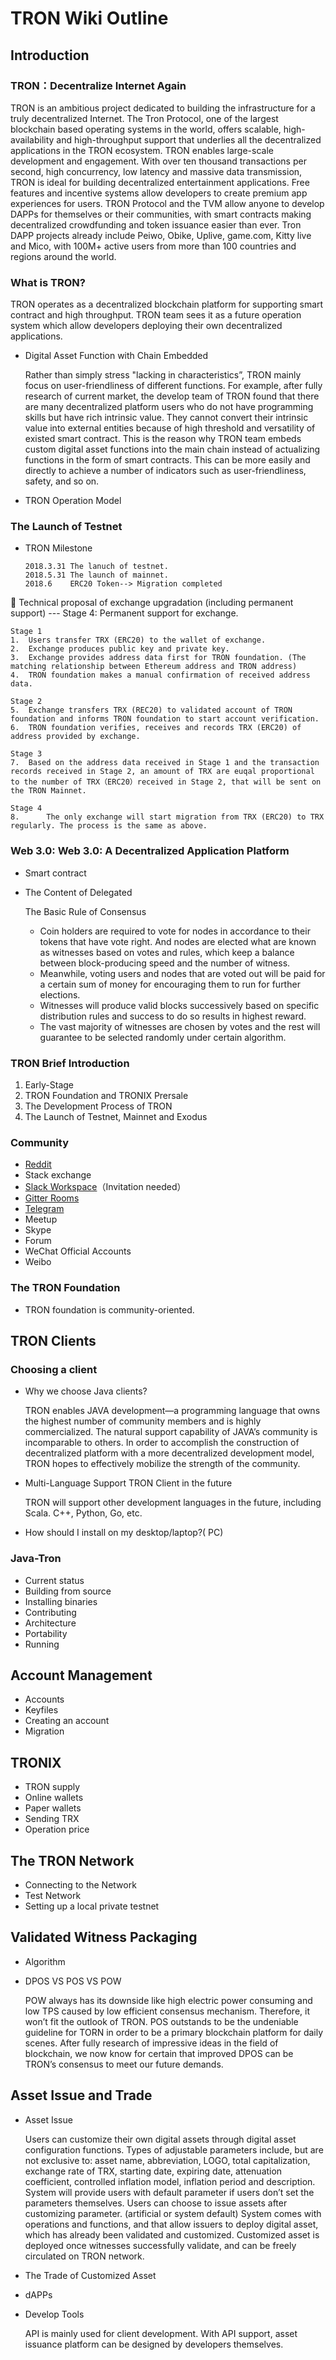 # TRON Wiki Outline

## Introduction

### TRON：Decentralize Internet Again 

TRON is an ambitious project dedicated to building the infrastructure for a truly decentralized Internet. The Tron Protocol, one of the largest blockchain based operating systems in the world, offers scalable, high-availability and high-throughput support that underlies all the decentralized applications in the TRON ecosystem. TRON enables large-scale development and engagement. With over ten thousand transactions per second, high concurrency, low latency and massive data transmission, TRON is ideal for building decentralized entertainment applications. Free features and incentive systems allow developers to create premium app experiences for users. TRON Protocol and the TVM allow anyone to develop DAPPs for themselves or their communities, with smart contracts making decentralized crowdfunding and token issuance easier than ever. Tron DAPP projects already include Peiwo, Obike, Uplive, game.com, Kitty live and Mico,  with 100M+ active users from more than 100 countries and regions around the world.



### What is TRON?

TRON operates as a decentralized blockchain platform for supporting smart contract and high throughput. TRON team sees it as a future operation system which allow developers deploying their own decentralized applications.


+ Digital Asset Function with Chain Embedded

     Rather than simply stress "lacking in characteristics”, TRON mainly focus on user-friendliness of different functions. For example, after fully research of current market, the develop team of TRON found that there are many decentralized platform users who do not have programming skills but have rich intrinsic value. They cannot convert their intrinsic value into external entities because of high threshold and versatility of existed smart contract. This is the reason why TRON team embeds custom digital asset functions into the main chain instead of actualizing functions in the form of smart contracts. This can be more easily and directly to achieve a number of indicators such as user-friendliness, safety, and so on. 

+ TRON Operation Model

### The Launch of Testnet

+ TRON Milestone

      2018.3.31 The lanuch of testnet.
      2018.5.31 The launch of mainnet.
      2018.6    ERC20 Token--> Migration completed

  Technical proposal of exchange upgradation (including permanent support) --- Stage 4: Permanent support for exchange.

    Stage 1
    1.	Users transfer TRX (ERC20) to the wallet of exchange.
    2.	Exchange produces public key and private key.
    3.	Exchange provides address data first for TRON foundation. (The matching relationship between Ethereum address and TRON address) 
    4.	TRON foundation makes a manual confirmation of received address data. 

    Stage 2
    5.	Exchange transfers TRX (REC20) to validated account of TRON foundation and informs TRON foundation to start account verification.
    6.	TRON foundation verifies, receives and records TRX (ERC20) of address provided by exchange.

    Stage 3
    7.	Based on the address data received in Stage 1 and the transaction records received in Stage 2, an amount of TRX are euqal proportional to the number of TRX（ERC20）received in Stage 2, that will be sent on the TRON Mainnet.
    
    Stage 4  
    8.      The only exchange will start migration from TRX (ERC20) to TRX regularly. The process is the same as above.

### Web 3.0: Web 3.0: A Decentralized Application Platform

+ Smart contract

+ The Content of Delegated

  The Basic Rule of Consensus
    *  Coin holders are required to vote for nodes in accordance to their tokens that have vote right. And nodes are elected what are known as witnesses based on votes and rules, which keep a balance between block-producing speed and the number of witness.
    -  Meanwhile, voting users and nodes that are voted out will be paid for a certain sum of money for encouraging them to run for further elections.
    -  Witnesses will produce valid blocks successively based on specific distribution rules and success to do so results in highest reward. 
    -  The vast majority of witnesses are chosen by votes and the rest will guarantee to be selected randomly under certain algorithm.

### TRON Brief Introduction

   1. Early-Stage  
   2. TRON Foundation and TRONIX Prersale  
   3. The Development Process of TRON  
   4. The Launch of Testnet, Mainnet and Exodus 

### Community

+ [Reddit](https://www.reddit.com/r/Tronix/)
+ Stack exchange
+ [Slack Workspace](https://tronfoundation.slack.com)（Invitation needed）
+ [Gitter Rooms](https://gitter.im/tronprotocol/java-tron)
+ [Telegram](https://t.me/tronnetworkCN)
+ Meetup
+ Skype
+ Forum
+ WeChat Official Accounts
+ Weibo

### The TRON Foundation

+ TRON foundation is community-oriented.

## TRON Clients

### Choosing a client

+ Why we choose Java clients?

   TRON enables JAVA development—a programming language that owns the highest number of community members and is highly commercialized. The natural support capability of JAVA’s community is incomparable to others. In order to accomplish the construction of decentralized platform with a more decentralized development model, TRON hopes to effectively mobilize the strength of the community.

+ Multi-Language Support TRON Client in the future

   TRON will support other development languages in the future, including Scala. C++, Python, Go, etc.

+ How should I install on my desktop/laptop?( PC)

### Java-Tron

+ Current status
+ Building from source
+ Installing binaries
+ Contributing
+ Architecture
+ Portability
+ Running

## Account Management

+ Accounts
+ Keyfiles
+ Creating an account
+ Migration

## TRONIX

+ TRON supply
+ Online wallets
+ Paper wallets
+ Sending TRX
+ Operation price

## The TRON Network

+ Connecting to the Network
+ Test Network
+ Setting up a local private testnet

## Validated Witness Packaging

+ Algorithm
+ DPOS VS POS VS POW

     POW always has its downside like high electric power consuming and low TPS caused by low efficient consensus mechanism. Therefore, it won’t fit the outlook of TRON. POS outstands to be the undeniable guideline for TORN in order to be a primary blockchain platform for daily scenes. After fully research of impressive ideas in the field of blockchain, we now know for certain that improved DPOS can be TRON’s consensus to meet our future demands.

## Asset Issue and Trade

+ Asset Issue

     Users can customize their own digital assets through digital asset configuration functions. Types of adjustable parameters include, but are not exclusive to: asset name, abbreviation, LOGO, total capitalization, exchange rate of TRX, starting date, expiring date, attenuation coefficient, controlled inflation model, inflation period and description. System will provide users with default parameter if users don’t set the parameters themselves. Users can choose to issue assets after customizing parameter. (artificial or system default) System comes with operations and functions, and that allow issuers to deploy digital asset, which has already been validated and customized. Customized asset is deployed once witnesses successfully validate, and can be freely circulated on TRON network.

+ The Trade of Customized Asset

+ dAPPs

+ Develop Tools

     API is mainly used for client development. With API support, asset issuance platform can be designed by developers themselves.



